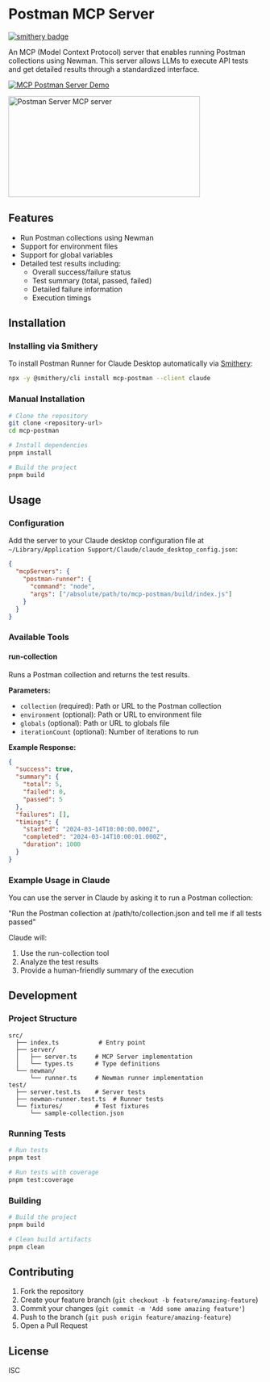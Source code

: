 # Postman MCP Server
[![smithery badge](https://smithery.ai/badge/mcp-postman)](https://smithery.ai/server/mcp-postman)

An MCP (Model Context Protocol) server that enables running Postman collections using Newman. This server allows LLMs to execute API tests and get detailed results through a standardized interface.

[![MCP Postman Server Demo](https://img.youtube.com/vi/d1WgTqwMsog/0.jpg)](https://youtu.be/d1WgTqwMsog)

<a href="https://glama.ai/mcp/servers/qfx34b2s2v"><img width="380" height="200" src="https://glama.ai/mcp/servers/qfx34b2s2v/badge" alt="Postman Server MCP server" /></a>

## Features

- Run Postman collections using Newman
- Support for environment files
- Support for global variables
- Detailed test results including:
  - Overall success/failure status
  - Test summary (total, passed, failed)
  - Detailed failure information
  - Execution timings

## Installation

### Installing via Smithery

To install Postman Runner for Claude Desktop automatically via [Smithery](https://smithery.ai/server/mcp-postman):

```bash
npx -y @smithery/cli install mcp-postman --client claude
```

### Manual Installation
```bash
# Clone the repository
git clone <repository-url>
cd mcp-postman

# Install dependencies
pnpm install

# Build the project
pnpm build
```

## Usage

### Configuration

Add the server to your Claude desktop configuration file at `~/Library/Application Support/Claude/claude_desktop_config.json`:

```json
{
  "mcpServers": {
    "postman-runner": {
      "command": "node",
      "args": ["/absolute/path/to/mcp-postman/build/index.js"]
    }
  }
}
```

### Available Tools

#### run-collection

Runs a Postman collection and returns the test results.

**Parameters:**

- `collection` (required): Path or URL to the Postman collection
- `environment` (optional): Path or URL to environment file
- `globals` (optional): Path or URL to globals file
- `iterationCount` (optional): Number of iterations to run

**Example Response:**

```json
{
  "success": true,
  "summary": {
    "total": 5,
    "failed": 0,
    "passed": 5
  },
  "failures": [],
  "timings": {
    "started": "2024-03-14T10:00:00.000Z",
    "completed": "2024-03-14T10:00:01.000Z",
    "duration": 1000
  }
}
```

### Example Usage in Claude

You can use the server in Claude by asking it to run a Postman collection:

"Run the Postman collection at /path/to/collection.json and tell me if all tests passed"

Claude will:

1. Use the run-collection tool
2. Analyze the test results
3. Provide a human-friendly summary of the execution

## Development

### Project Structure

```
src/
  ├── index.ts           # Entry point
  ├── server/
  │   ├── server.ts     # MCP Server implementation
  │   └── types.ts      # Type definitions
  └── newman/
      └── runner.ts     # Newman runner implementation
test/
  ├── server.test.ts    # Server tests
  ├── newman-runner.test.ts  # Runner tests
  └── fixtures/         # Test fixtures
      └── sample-collection.json
```

### Running Tests

```bash
# Run tests
pnpm test

# Run tests with coverage
pnpm test:coverage
```

### Building

```bash
# Build the project
pnpm build

# Clean build artifacts
pnpm clean
```

## Contributing

1. Fork the repository
2. Create your feature branch (`git checkout -b feature/amazing-feature`)
3. Commit your changes (`git commit -m 'Add some amazing feature'`)
4. Push to the branch (`git push origin feature/amazing-feature`)
5. Open a Pull Request

## License

ISC
